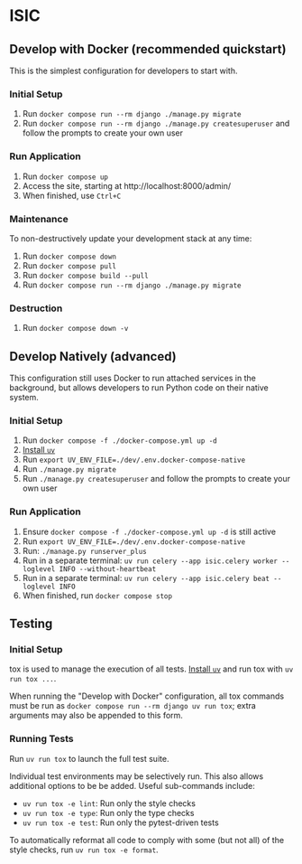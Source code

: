 # ISIC

## Develop with Docker (recommended quickstart)
This is the simplest configuration for developers to start with.

### Initial Setup
1. Run `docker compose run --rm django ./manage.py migrate`
2. Run `docker compose run --rm django ./manage.py createsuperuser`
   and follow the prompts to create your own user

### Run Application
1. Run `docker compose up`
2. Access the site, starting at http://localhost:8000/admin/
3. When finished, use `Ctrl+C`

### Maintenance
To non-destructively update your development stack at any time:
1. Run `docker compose down`
2. Run `docker compose pull`
3. Run `docker compose build --pull`
4. Run `docker compose run --rm django ./manage.py migrate`

### Destruction
1. Run `docker compose down -v`

## Develop Natively (advanced)
This configuration still uses Docker to run attached services in the background,
but allows developers to run Python code on their native system.

### Initial Setup
1. Run `docker compose -f ./docker-compose.yml up -d`
2. [Install `uv`](https://docs.astral.sh/uv/getting-started/installation/)
3. Run `export UV_ENV_FILE=./dev/.env.docker-compose-native`
4. Run `./manage.py migrate`
5. Run `./manage.py createsuperuser` and follow the prompts to create your own user

### Run Application
1. Ensure `docker compose -f ./docker-compose.yml up -d` is still active
2. Run `export UV_ENV_FILE=./dev/.env.docker-compose-native`
3. Run: `./manage.py runserver_plus`
4. Run in a separate terminal: `uv run celery --app isic.celery worker --loglevel INFO --without-heartbeat`
5. Run in a separate terminal: `uv run celery --app isic.celery beat --loglevel INFO`
6. When finished, run `docker compose stop`

## Testing
### Initial Setup
tox is used to manage the execution of all tests.
[Install `uv`](https://docs.astral.sh/uv/getting-started/installation/) and run tox with
`uv run tox ...`.

When running the "Develop with Docker" configuration, all tox commands must be run as
`docker compose run --rm django uv run tox`; extra arguments may also be appended to this form.

### Running Tests
Run `uv run tox` to launch the full test suite.

Individual test environments may be selectively run.
This also allows additional options to be be added.
Useful sub-commands include:
* `uv run tox -e lint`: Run only the style checks
* `uv run tox -e type`: Run only the type checks
* `uv run tox -e test`: Run only the pytest-driven tests

To automatically reformat all code to comply with
some (but not all) of the style checks, run `uv run tox -e format`.

